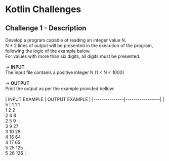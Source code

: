 # Kotlin Challenges

## Challenge 1 - Description  
Develop a program capable of reading an integer value N.<br>
N * 2 lines of output will be presented in the execution of the program, following the logic of the example below.<br>
For values ​​with more than six digits, all digits must be presented.<br>
<br>
\-> **INPUT**<br>
The input file contains a positive integer N (1 < N < 1000)<br>
<br>
\-> **OUTPUT**<br>
Print the output as per the example provided bellow:<br>
<br>
| INPUT EXAMPLE | OUTPUT EXAMPLE  |
|---------------|-----------------|
| 5             | 1 1  1   <br>1 2  2    <br>2 4  8    <br>2 5  9    <br>3 9  27    <br>3 10 28    <br>4 16 64    <br>4 17 65    <br>5 25 125    <br>5 26 126     |
<br>